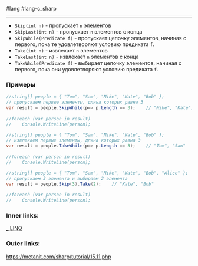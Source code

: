 #lang #lang-c_sharp 

---
- `Skip(int n)` - пропускает `n` элементов
- `SkipLast(int n)` - пропускает `n` элементов с конца
- `SkipWhile(Predicate f)` - пропускает цепочку элементов, начиная с первого, пока те удовлетворяют условию предиката `f`.
- `Take(int n)` - извлекает `n` элементов
- `TakeLast(int n)` - извлекает `n` элементов с конца
- `TakeWhile(Predicate f)` - выбирает цепочку элементов, начиная с первого, пока они удовлетворяют  условию предиката `f`.

### Примеры

```csharp
//string[] people = { "Tom", "Sam", "Mike", "Kate", "Bob" };
// пропускаем первые элементы, длина которых равна 3
var result = people.SkipWhile(p=> p.Length == 3);    // "Mike", "Kate", "Bob"
 
//foreach (var person in result)
//    Console.WriteLine(person);
```

```csharp
//string[] people = { "Tom", "Sam", "Mike", "Kate", "Bob" };
// извлекаем первые элементы, длина которых равна 3
var result = people.TakeWhile(p=> p.Length == 3);    // "Tom", "Sam"
 
//foreach (var person in result)
//    Console.WriteLine(person);
```

```csharp
//string[] people = { "Tom", "Sam", "Mike", "Kate", "Bob", "Alice" };
// пропускаем 3 элемента и выбираем 2 элемента
var result = people.Skip(3).Take(2);    // "Kate", "Bob"
 
//foreach (var person in result)
//    Console.WriteLine(person);
```

### Inner links:
[_ LINQ](1.%20Lang/C-sharp/Базы%20данных/LINQ/_%20LINQ.md)

### Outer links:
https://metanit.com/sharp/tutorial/15.11.php